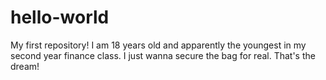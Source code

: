 # hello-world
My first repository!
I am 18 years old and apparently the youngest in my second year finance class. 
I just wanna secure the bag for real. That's the dream!

